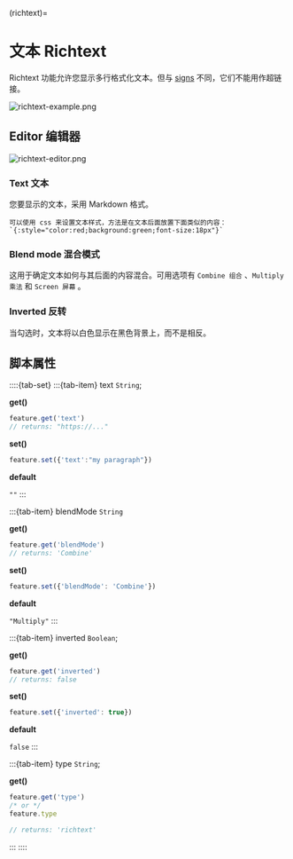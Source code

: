 (richtext)=
# 文本 Richtext

Richtext 功能允许您显示多行格式化文本。但与 [signs](https://wiki.cryptovoxels.com/features/sign) 不同，它们不能用作超链接。

![richtext-example.png](https://wiki.cryptovoxels.com/richtext-example.png)

## Editor 编辑器

![richtext-editor.png](https://wiki.cryptovoxels.com/richtext-editor.png)

### Text 文本

您要显示的文本，采用 Markdown 格式。
```{note}
可以使用 css 来设置文本样式，方法是在文本后面放置下面类似的内容：
`{:style="color:red;background:green;font-size:18px"}`
```

### Blend mode 混合模式

这用于确定文本如何与其后面的内容混合。可用选项有 `Combine 组合` 、`Multiply 乘法` 和 `Screen 屏幕` 。

### Inverted 反转

当勾选时，文本将以白色显示在黑色背景上，而不是相反。


## 脚本属性

::::{tab-set}
:::{tab-item} text
`String`; 

**get()**

```js
feature.get('text')
// returns: "https://..."
```

**set()**

```js
feature.set({'text':"my paragraph"})
```

**default**

`""`
:::

:::{tab-item} blendMode
`String`

**get()**

```js
feature.get('blendMode')
// returns: 'Combine'
```

**set()**

```js
feature.set({'blendMode': 'Combine'})
```

**default**

`"Multiply"`
:::

:::{tab-item} inverted
`Boolean`; 

**get()**

```js
feature.get('inverted')
// returns: false
```

**set()**

```js
feature.set({'inverted': true})
```

**default**

`false`
:::

:::{tab-item} type
`String`;

**get()**

```js
feature.get('type')
/* or */
feature.type

// returns: 'richtext'
```
:::
::::


